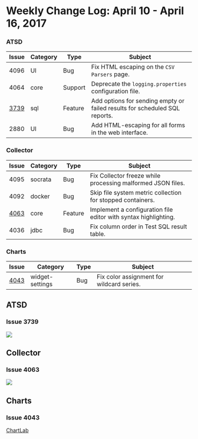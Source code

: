 # Weekly Change Log: April 10 - April 16, 2017

### ATSD

| Issue| Category    | Type    | Subject                                                             |
|------|-------------|---------|---------------------------------------------------------------------|
| 4096 | UI | Bug | Fix HTML escaping on the `CSV Parsers` page. |
| 4064 | core | Support | Deprecate the `logging.properties` configuration file. |
| [3739](#issue-3739) | sql | Feature | Add options for sending empty or failed results for scheduled SQL reports. |
| 2880 | UI | Bug | Add HTML-escaping for all forms in the web interface. |

### Collector

| Issue| Category    | Type    | Subject                                                             |
|------|-------------|---------|---------------------------------------------------------------------|
| 4095 | socrata | Bug | Fix Collector freeze while processing malformed JSON files.  |
| 4092 | docker | Bug | Skip file system metric collection for stopped containers. |
| [4063](#issue-4063) | core | Feature | Implement a configuration file editor with syntax highlighting. |
| 4036 | jdbc | Bug | Fix column order in Test SQL result table. |

### Charts

| Issue| Category    | Type    | Subject                                                             |
|------|-------------|---------|---------------------------------------------------------------------|
| [4043](#issue-4043) | widget-settings | Bug | Fix color assignment for wildcard series. |

## ATSD

### Issue 3739

![](Images/Figure1.png)

## Collector

### Issue 4063

![](Images/Figure2.png)

## Charts

### Issue 4043

[ChartLab](https://apps.axibase.com/chartlab/bbc5e671/5/)
